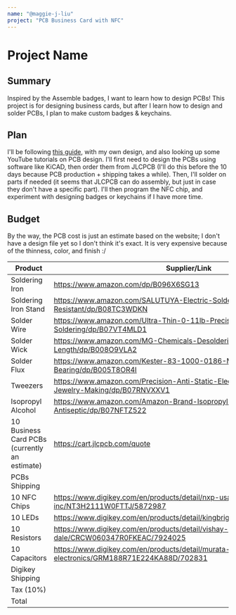 ```yaml
---
name: "@maggie-j-liu"
project: "PCB Business Card with NFC"
---
```


# Project Name

## Summary

Inspired by the Assemble badges, I want to learn how to design PCBs! This project is for designing business cards, but after I learn how to design and solder PCBs, I plan to make custom badges & keychains.

## Plan

I'll be following [this guide](https://www.instructables.com/PCB-Business-Card-With-NFC/), with my own design, and also looking up some YouTube tutorials on PCB design. I'll first need to design the PCBs using software like KiCAD, then order them from JLCPCB (I'll do this before the 10 days because PCB production + shipping takes a while). Then, I'll solder on parts if needed (it seems that JLCPCB can do assembly, but just in case they don't have a specific part). I'll then program the NFC chip, and experiment with designing badges or keychains if I have more time.

## Budget

By the way, the PCB cost is just an estimate based on the website; I don't have a design file yet so I don't think it's exact. It is very expensive because of the thinness, color, and finish :/

| Product                                       | Supplier/Link                                                                                    | Cost    |
|-----------------------------------------------|--------------------------------------------------------------------------------------------------|---------|
| Soldering Iron                                | https://www.amazon.com/dp/B096X6SG13                                                             |  $39.99 |
| Soldering Iron Stand                          | https://www.amazon.com/SALUTUYA-Electric-Soldering-Temperature-Resistant/dp/B08TC3WDKN           |   $5.89 |
| Solder Wire                                   | https://www.amazon.com/Ultra-Thin-0-11lb-Precision-Electronics-Soldering/dp/B07VT4MLD1           |  $11.99 |
| Solder Wick                                   | https://www.amazon.com/MG-Chemicals-Desoldering-Braid-Length/dp/B008O9VLA2                       |   $3.45 |
| Solder Flux                                   | https://www.amazon.com/Kester-83-1000-0186-Mildly-Activated-Lead-Bearing/dp/B005T8OR4I           |  $10.10 |
| Tweezers                                      | https://www.amazon.com/Precision-Anti-Static-Electronics-Laboratory-Jewelry-Making/dp/B07RNVXXV1 |   $6.39 |
| Isopropyl Alcohol                             | https://www.amazon.com/Amazon-Brand-Isopropyl-Alcohol-Antiseptic/dp/B07NFTZ522                   |   $6.26 |
| 10 Business Card PCBs (currently an estimate) | https://cart.jlcpcb.com/quote                                                                    | $119.66 |
| PCBs Shipping                                 |                                                                                                  |  $19.80 |
| 10 NFC Chips                                  | https://www.digikey.com/en/products/detail/nxp-usa-inc/NT3H2111W0FTTJ/5872987                    |  $12.03 |
| 10 LEDs                                       | https://www.digikey.com/en/products/detail/kingbright/APT2012SYCK/1747533                        |   $2.35 |
| 10 Resistors                                  | https://www.digikey.com/en/products/detail/vishay-dale/CRCW060347R0FKEAC/7924025                 |   $0.36 |
| 10 Capacitors                                 | https://www.digikey.com/en/products/detail/murata-electronics/GRM188R71E224KA88D/702831          |   $1.30 |
| Digikey Shipping                              |                                                                                                  |   $6.99 |
| Tax (10%)                                     |                                                                                                  |  $24.66 |
| Total                                         |                                                                                                  | $271.22 |
